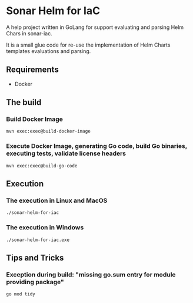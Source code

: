 Sonar Helm for IaC
==========

A help project written in GoLang for support evaluating and parsing Helm Chars in sonar-iac.

It is a small glue code for re-use the implementation of Helm Charts templates evaluations and parsing.

## Requirements
* Docker

## The build

### Build Docker Image
```shell
mvn exec:exec@build-docker-image
```

### Execute Docker Image, generating Go code, build Go binaries, executing tests, validate license headers

```shell
mvn exec:exec@build-go-code
```

## Execution

### The execution in Linux and MacOS 
```shell
./sonar-helm-for-iac
```

### The execution in Windows
```shell
./sonar-helm-for-iac.exe
```

## Tips and Tricks

### Exception during build: "missing go.sum entry for module providing package"

```shell
go mod tidy
```
